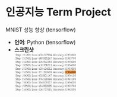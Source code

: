 # 인공지능 Term Project
MNIST 성능 향상 (tensorflow)
- **언어**: Python (tensorflow)
- **스크린샷**
  </br><img src="/Artificial_Intelligence/Term_Project/img/ai4.JPG"  width=35% height=35%>
